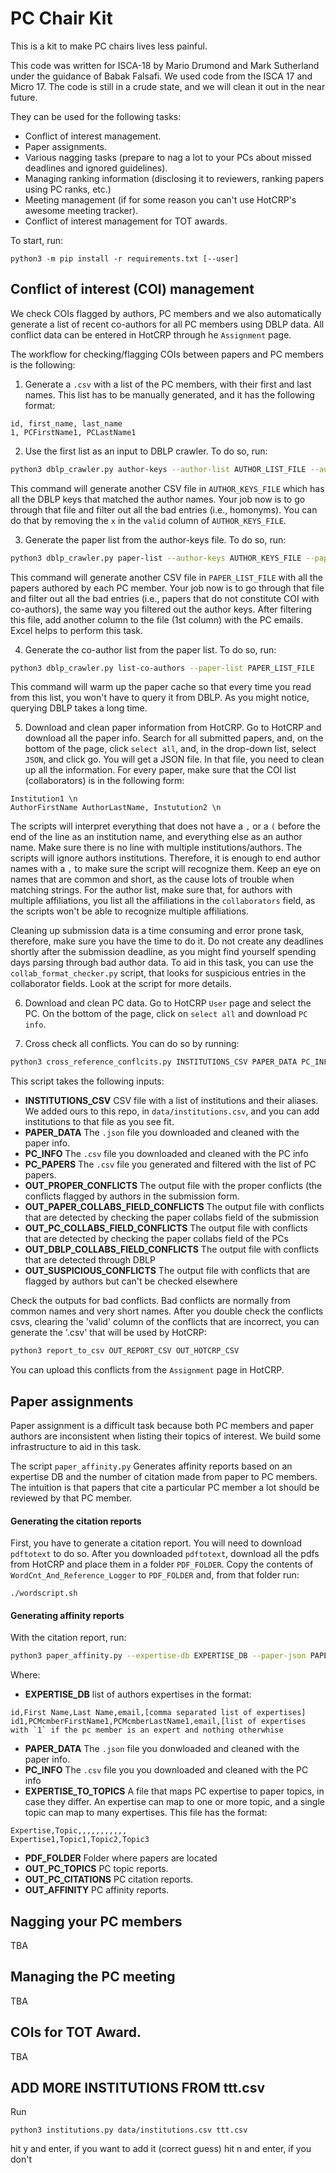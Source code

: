 # PC Chair Kit
This is a kit to make PC chairs lives less painful.

This code was written for ISCA-18 by Mario Drumond and Mark Sutherland under the guidance of Babak Falsafi. We used code from the ISCA 17 and Micro 17. The code is still in a crude state, and we will clean it out in the near future.

They can be used for the following tasks:
* Conflict of interest management.
* Paper assignments.
* Various nagging tasks (prepare to nag a lot to your PCs about missed deadlines and ignored guidelines).
* Managing ranking information (disclosing it to reviewers, ranking papers using PC ranks, etc.)
* Meeting management (if for some reason you can't use HotCRP's awesome meeting tracker).
* Conflict of interest management for TOT awards.

To start, run:
```
python3 -m pip install -r requirements.txt [--user]
```
## Conflict of interest (COI) management
We check COIs flagged by authors, PC members and we also automatically generate a list of recent co-authors for all PC members using DBLP data. All conflict data can be entered in HotCRP through he `Assignment` page.

The workflow for checking/flagging COIs between papers and PC members is the following:
1. Generate a `.csv` with a list of the PC members, with their first and last names. This list has to be manually generated, and it has the following format:
```
id, first_name, last_name
1, PCFirstName1, PCLastName1
```

2. Use the first list as an input to DBLP crawler. To do so, run:
```bash
python3 dblp_crawler.py author-keys --author-list AUTHOR_LIST_FILE --author-keys AUTHOR_KEYS_FILE
```
This command will generate another CSV file in `AUTHOR_KEYS_FILE` which has all the DBLP keys that matched the author names. Your job now is to go through that file and filter out all the bad entries (i.e., homonyms). You can do that by removing the `x` in the `valid` column of `AUTHOR_KEYS_FILE`.

3. Generate the paper list from the author-keys file. To do so, run:
```bash
python3 dblp_crawler.py paper-list --author-keys AUTHOR_KEYS_FILE --paper-list PAPER_LIST_FILE
```
This command will generate another CSV file in `PAPER_LIST_FILE` with all the papers authored by each PC member. Your job now is to go through that file and filter out all the bad entries (i.e., papers that do not constitute COI with co-authors), the same way you filtered out the author keys. After filtering this file, add another column to the file (1st column) with the PC emails. Excel helps to perform this task.

4. Generate the co-author list from the paper list. To do so, run:
```bash
python3 dblp_crawler.py list-co-authors --paper-list PAPER_LIST_FILE
```
This command will warm up the paper cache so that every time you read from this list, you won't have to query it from DBLP. As you might notice, querying DBLP takes a long time.

5. Download and clean paper information from HotCRP. Go to HotCRP and download all the paper info. Search for all submitted papers, and, on the bottom of the page, click `select all`, and, in the drop-down list, select `JSON`, and click go. You will get a JSON file. In that file, you need to clean up all the information. For every paper, make sure that the COI list (collaborators) is in the following form:
```
Institution1 \n
AuthorFirstName AuthorLastName, Instutution2 \n
```
The scripts will interpret everything that does not have a `,` or a `(` before the end of the line as an institution name, and everything else as an author name. Make sure there is no line with multiple institutions/authors. The scripts will ignore authors institutions. Therefore, it is enough to end author names with a `,` to make sure the script will recognize them. Keep an eye on names that are common and short, as the cause lots of trouble when matching strings. For the author list, make sure that, for authors with multiple affiliations, you list all the affiliations in the `collaborators` field, as the scripts won't be able to recognize multiple affiliations.

Cleaning up submission data is a time consuming and error prone task, therefore, make sure you have the time to do it. Do not create any deadlines shortly after the submission deadline, as you might find yourself spending days parsing through bad author data. To aid in this task, you can use the `collab_format_checker.py` script, that looks for suspicious entries in the collaborator fields. Look at the script for more details.

6. Download and clean PC data. Go to HotCRP `User` page and select the PC. On the bottom of the page, click on `select all` and download `PC info`.

7. Cross check all conflicts. You can do so by running:
```bash
python3 cross_reference_conflcits.py INSTITUTIONS_CSV PAPER_DATA PC_INFO PC_PAPERS OUT_PROPER_CONFLICTS PAPER_COLLABS_FIELD_CONFLICTS PC_COLLABS_FIELD_CONFLICTS DBLP_COLLABS_FIELD_CONFLICTS SUSPICIOUS_CONFLICTS
```

This script takes the following inputs:
* **INSTITUTIONS_CSV** CSV file with a list of institutions and their aliases. We added ours to this repo, in `data/institutions.csv`, and you can add institutions to that file as you see fit.
* **PAPER_DATA** The `.json` file you downloaded and cleaned with the paper info.
* **PC_INFO** The `.csv` file you downloaded and cleaned with the PC info
* **PC_PAPERS** The `.csv` file you generated and filtered with the list of PC papers.
* **OUT_PROPER_CONFLICTS** The output file with the proper conflicts (the conflicts flagged by authors in the submission form.
* **OUT_PAPER_COLLABS_FIELD_CONFLICTS** The output file with conflicts that are detected by checking the paper collabs field of the submission
* **OUT_PC_COLLABS_FIELD_CONFLICTS** The output file with conflicts that are detected by checking the paper collabs field of the PCs
* **OUT_DBLP_COLLABS_FIELD_CONFLICTS** The output file with conflicts that are detected through DBLP
* **OUT_SUSPICIOUS_CONFLICTS** The output file with conflicts that are flagged by authors but can't be checked elsewhere

Check the outputs for bad conflicts. Bad conflicts are normally from common names and very short names.
After you double check the conflicts csvs, clearing the 'valid' column of the conflicts that are incorrect, you can generate the '.csv' that will be used by HotCRP:

```bash
python3 report_to_csv OUT_REPORT_CSV OUT_HOTCRP_CSV
```

You can upload this conflicts from the `Assignment` page in HotCRP.

## Paper assignments
Paper assignment is a difficult task because both PC members and paper authors are inconsistent when listing their topics of interest. We build some infrastructure to aid in this task.

The script `paper_affinity.py` Generates affinity reports based on an expertise DB and the number of citation made from paper to PC members. The intuition is that papers that cite a particular PC member a lot should be reviewed by that PC member. 

#### Generating the citation reports

First, you have to generate a citation report. You will need to download `pdftotext` to do so. After you downloaded `pdftotext`, download all the pdfs from HotCRP and place them in a folder `PDF_FOLDER`. Copy the contents of `WordCnt_And_Reference_Logger` to `PDF_FOLDER` and, from that folder run:
```
./wordscript.sh
```

#### Generating affinity reports

With the citation report, run:
```bash
python3 paper_affinity.py --expertise-db EXPERTISE_DB --paper-json PAPER_DATA --pc-csv PC_INFO --expertise-to-topics EXPERTISE_TO_TOPICS --submissions PDF_FOLDER --out-pc-topics OUT_PC_TOPICS --out-pc-citations OUT_PC_CITATIONS --out-affinity OUT_AFFINITY
```
Where:
* **EXPERTISE_DB** list of authors expertises in the format:
```
id,First Name,Last Name,email,[comma separated list of expertises]
id1,PCMcmberFirstName1,PCMcmberLastName1,email,[list of expertises with `1` if the pc member is an expert and nothing otherwhise
```
* **PAPER_DATA** The `.json` file you donwloaded and cleaned with the paper info.
* **PC_INFO** The `.csv` file you you downloaded and cleaned with the PC info
* **EXPERTISE_TO_TOPICS** A file that maps PC expertise to paper topics, in case they differ. An expertise can map to one or more topic, and a single topic can map to many expertises. This file has the format:
```
Expertise,Topic,,,,,,,,,,,
Expertise1,Topic1,Topic2,Topic3
```
* **PDF_FOLDER** Folder where papers are located
* **OUT_PC_TOPICS** PC topic reports.
* **OUT_PC_CITATIONS** PC citation reports.
* **OUT_AFFINITY** PC affinity reports.

## Nagging your PC members
TBA

## Managing the PC meeting
TBA

## COIs for TOT Award.
TBA

## ADD MORE INSTITUTIONS FROM ttt.csv
Run
```
python3 institutions.py data/institutions.csv ttt.csv
```
hit y and enter, if you want to add it (correct guess)
hit n and enter, if you don't
